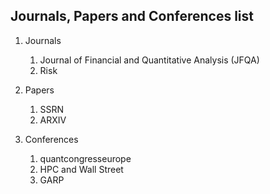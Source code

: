 ## Journals, Papers and Conferences list

1. Journals
   1. Journal of Financial and Quantitative Analysis (JFQA)
   2. Risk

2. Papers
   1. SSRN
   2. ARXIV

3. Conferences
   1. quantcongresseurope
   2. HPC and Wall Street
   3. GARP
